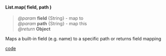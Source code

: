 #### List.map( field, path )  
> _@param_ **field** {String} - map to  
> _@param_ **path** {String} - map this  
> _@return_ **Object**  

Maps a built-in field (e.g. name) to a specific path or returns field mapping  
 
<div class="code-header addGitHubLink" data-file="lib/list/map.js"><a href="#" class="loadCode"> code</a></div><pre class=" language-javascript hideCode api"></pre> 
